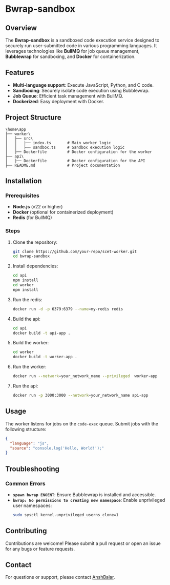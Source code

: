 # Bwrap-sandbox

## Overview
The **Bwrap-sandbox** is a sandboxed code execution service designed to securely run user-submitted code in various programming languages. It leverages technologies like **BullMQ** for job queue management, **Bubblewrap** for sandboxing, and **Docker** for containerization.

## Features
- **Multi-language support**: Execute JavaScript, Python, and C code.
- **Sandboxing**: Securely isolate code execution using Bubblewrap.
- **Job Queue**: Efficient task management with BullMQ.
- **Dockerized**: Easy deployment with Docker.

## Project Structure
```
\home\app
├── worker\
│   ├── src\
│   │   ├── index.ts       # Main worker logic
│   │   ├── sandbox.ts     # Sandbox execution logic
│   ├── Dockerfile         # Docker configuration for the worker
├── api\
│   ├── Dockerfile         # Docker configuration for the API
├── README.md              # Project documentation
```

## Installation

### Prerequisites
- **Node.js** (v22 or higher)
- **Docker** (optional for containerized deployment)
- **Redis** (for BullMQ)

### Steps
1. Clone the repository:
   ```bash
   git clone https://github.com/your-repo/scet-worker.git
   cd bwrap-sandbox
   ```

2. Install dependencies:
   ```bash
   cd api
   npm install
   cd worker 
   npm install
   ```

3. Run the redis:
   ```bash
   docker run -d -p 6379:6379 --name=my-redis redis
   ```
4. Build the api:
   ```bash
   cd api
   docker build -t api-app .  
   ```

5. Build the worker:
   ```bash
   cd worker
   docker build -t worker-app .
   ```

6. Run the worker:
   ```bash
   docker run --network=your_network_name --privileged  worker-app
   ```
7. Run the api:
   ```bash
   docker run -p 3000:3000 --network=your_network_name api-app  
   ```


## Usage
The worker listens for jobs on the `code-exec` queue. Submit jobs with the following structure:
```json
{
  "language": "js",
  "source": "console.log('Hello, World!');"
}
```

## Troubleshooting
### Common Errors
- **`spawn bwrap ENOENT`**: Ensure Bubblewrap is installed and accessible.
- **`bwrap: No permissions to creating new namespace`**: Enable unprivileged user namespaces:
  ```bash
  sudo sysctl kernel.unprivileged_userns_clone=1
  ```

## Contributing
Contributions are welcome! Please submit a pull request or open an issue for any bugs or feature requests.


## Contact
For questions or support, please contact [AnshBalar](mailto:anshbalar2910@gmail.com).